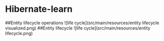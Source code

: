 # Hibernate-learn
##Entity lifecycle operations
![life cycle](src/main/resources/entity lifecycle visualized.png)
##Entity lifecycle
![life cycle](src/main/resources/entity lifecycle.png)
